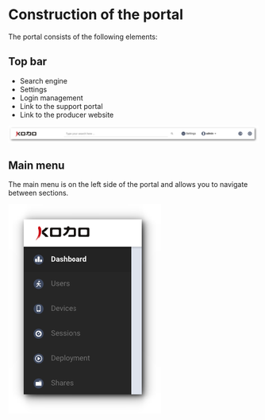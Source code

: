 # Construction of the portal

The portal consists of the following elements:

## **Top bar**

* Search engine
* Settings
* Login management
* Link to the support portal
* Link to the producer website

![](../../.gitbook/assets/topbar_s.png)

## **Main menu**

The main menu is on the left side of the portal and allows you to navigate between sections.

![](../../.gitbook/assets/menu_s%20%281%29.png)

